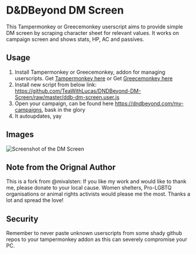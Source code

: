 # D&DBeyond DM Screen

This Tampermonkey or Greecemonkey userscript aims to provide simple DM screen by scraping character sheet for relevant values. It works on campaign screen and shows stats, HP, AC and passives.

## Usage

1. Install Tampermonkey or Greecemonkey, addon for managing userscripts. Get [Tampermonkey here](https://www.tampermonkey.net/) or Get [Greecemonkey here](https://wiki.greasespot.net/) 
2. Install new script from below link: https://github.com/TeaWithLucas/DNDBeyond-DM-Screen/raw/master/ddb-dm-screen.user.js
3. Open your campaign, can be found here https://dndbeyond.com/my-campaigns, bask in the glory
4. It autoupdates, yay


## Images

![Screenshot of the DM Screen](https://i.imgur.com/Q2Fk9eI.png)

## Note from the Orignal Author

This is a fork from @mivalsten: 
If you like my work and would like to thank me, please donate to your local cause. Women shelters, Pro-LGBTQ organisations or animal rights activists would please me the most. Thanks a lot and spread the love!

## Security

Remember to never paste unknown userscripts from some shady github repos to your tampermonkey addon as this can severely compromise your PC.
